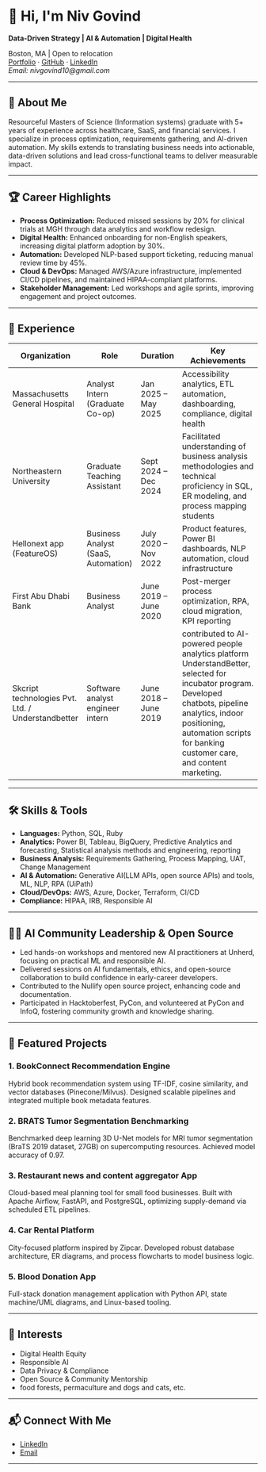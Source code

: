 # 👋 Hi, I'm Niv Govind

**Data-Driven Strategy | AI & Automation | Digital Health**

Boston, MA | Open to relocation  
[Portfolio](#) · [GitHub](https://github.com/nivgovind) · [LinkedIn](#)  
_Email: nivgovind10@gmail.com_

---

## 🚀 About Me

Resourceful Masters of Science (Information systems) graduate with 5+ years of experience across healthcare, SaaS, and financial services. I specialize in process optimization, requirements gathering, and AI-driven automation. My skills extends to translating business needs into actionable, data-driven solutions and lead cross-functional teams to deliver measurable impact.

---

## 🏆 Career Highlights

- **Process Optimization:** Reduced missed sessions by 20% for clinical trials at MGH through data analytics and workflow redesign.
- **Digital Health:** Enhanced onboarding for non-English speakers, increasing digital platform adoption by 30%.
- **Automation:** Developed NLP-based support ticketing, reducing manual review time by 45%.
- **Cloud & DevOps:** Managed AWS/Azure infrastructure, implemented CI/CD pipelines, and maintained HIPAA-compliant platforms.
- **Stakeholder Management:** Led workshops and agile sprints, improving engagement and project outcomes.

---

## 💼 Experience

| Organization                  | Role                               | Duration                | Key Achievements                                                                 |
|-------------------------------|------------------------------------|-------------------------|----------------------------------------------------------------------------------|
| Massachusetts General Hospital | Analyst Intern (Graduate Co-op)    | Jan 2025 – May 2025     | Accessibility analytics, ETL automation, dashboarding, compliance, digital health |
| Northeastern University       | Graduate Teaching Assistant        | Sept 2024 – Dec 2024    | Facilitated understanding of business analysis methodologies and technical proficiency in SQL, ER modeling, and process mapping students                  |
| Hellonext app (FeatureOS)     | Business Analyst (SaaS, Automation)| July 2020 – Nov 2022    | Product features, Power BI dashboards, NLP automation, cloud infrastructure       |
| First Abu Dhabi Bank          | Business Analyst                   | June 2019 – June 2020   | Post-merger process optimization, RPA, cloud migration, KPI reporting            |
| Skcript technologies Pvt. Ltd. / Understandbetter          | Software analyst engineer intern                   | June 2018 – June 2019   | contributed to AI-powered people analytics platform UnderstandBetter, selected for incubator program. Developed chatbots, pipeline analytics, indoor positioning, automation scripts for banking customer care, and content marketing.            |

---

## 🛠️ Skills & Tools

- **Languages:** Python, SQL, Ruby
- **Analytics:** Power BI, Tableau, BigQuery, Predictive Analytics and forecasting, Statistical analysis methods and engineering, reporting
- **Business Analysis:** Requirements Gathering, Process Mapping, UAT, Change Management
- **AI & Automation:** Generative AI(LLM APIs, open source APIs) and tools, ML, NLP, RPA (UiPath)
- **Cloud/DevOps:** AWS, Azure, Docker, Terraform, CI/CD
- **Compliance:** HIPAA, IRB, Responsible AI

---
## 🧑‍💻 AI Community Leadership & Open Source

- Led hands-on workshops and mentored new AI practitioners at Unherd, focusing on practical ML and responsible AI.  
- Delivered sessions on AI fundamentals, ethics, and open-source collaboration to build confidence in early-career developers.  
- Contributed to the Nullify open source project, enhancing code and documentation.  
- Participated in Hacktoberfest, PyCon, and volunteered at PyCon and InfoQ, fostering community growth and knowledge sharing.

---

## 📂 Featured Projects

### 1. BookConnect Recommendation Engine
Hybrid book recommendation system using TF-IDF, cosine similarity, and vector databases (Pinecone/Milvus). Designed scalable pipelines and integrated multiple book metadata features.

### 2. BRATS Tumor Segmentation Benchmarking
Benchmarked deep learning 3D U-Net models for MRI tumor segmentation (BraTS 2019 dataset, 27GB) on supercomputing resources. Achieved model accuracy of 0.97.

### 3. Restaurant news and content aggregator App
Cloud-based meal planning tool for small food businesses. Built with Apache Airflow, FastAPI, and PostgreSQL, optimizing supply-demand via scheduled ETL pipelines.

### 4. Car Rental Platform
City-focused platform inspired by Zipcar. Developed robust database architecture, ER diagrams, and process flowcharts to model business logic.

### 5. Blood Donation App
Full-stack donation management application with Python API, state machine/UML diagrams, and Linux-based tooling.

---

## 🌱 Interests

- Digital Health Equity
- Responsible AI
- Data Privacy & Compliance
- Open Source & Community Mentorship
- food forests, permaculture and dogs and cats, etc.

---

## 📬 Connect With Me

- [LinkedIn](https://www.linkedin.com/in/niv-govind/)
- [Email](mailto:nivgovind10@gmail.com)

---
